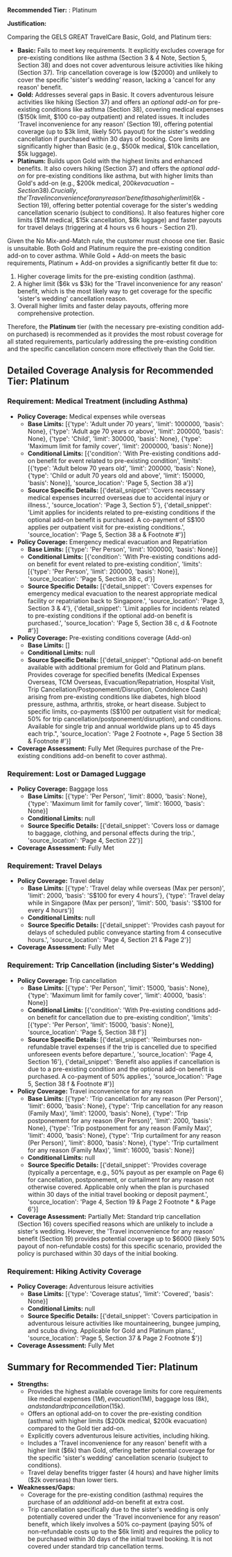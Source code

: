 **Recommended Tier:** : Platinum

**Justification:**

Comparing the GELS GREAT TravelCare Basic, Gold, and Platinum tiers:
*   **Basic:** Fails to meet key requirements. It explicitly excludes coverage for pre-existing conditions like asthma (Section 3 & 4 Note, Section 5, Section 38) and does not cover adventurous leisure activities like hiking (Section 37). Trip cancellation coverage is low ($2000) and unlikely to cover the specific 'sister's wedding' reason, lacking a 'cancel for any reason' benefit.
*   **Gold:** Addresses several gaps in Basic. It covers adventurous leisure activities like hiking (Section 37) and offers an *optional add-on* for pre-existing conditions like asthma (Section 38), covering medical expenses ($150k limit, $100 co-pay outpatient) and related issues. It includes 'Travel inconvenience for any reason' (Section 19), offering potential coverage (up to $3k limit, likely 50% payout) for the sister's wedding cancellation if purchased within 30 days of booking. Core limits are significantly higher than Basic (e.g., $500k medical, $10k cancellation, $5k luggage).
*   **Platinum:** Builds upon Gold with the highest limits and enhanced benefits. It also covers hiking (Section 37) and offers the *optional add-on* for pre-existing conditions like asthma, but with higher limits than Gold's add-on (e.g., $200k medical, $200k evacuation - Section 38). Crucially, the 'Travel inconvenience for any reason' benefit has a higher limit ($6k - Section 19), offering better potential coverage for the sister's wedding cancellation scenario (subject to conditions). It also features higher core limits ($1M medical, $15k cancellation, $8k luggage) and faster payouts for travel delays (triggering at 4 hours vs 6 hours - Section 21).

Given the No Mix-and-Match rule, the customer must choose one tier. Basic is unsuitable. Both Gold and Platinum require the pre-existing condition add-on to cover asthma. While Gold + Add-on meets the basic requirements, Platinum + Add-on provides a significantly better fit due to:
1.  Higher coverage limits for the pre-existing condition (asthma).
2.  A higher limit ($6k vs $3k) for the 'Travel inconvenience for any reason' benefit, which is the most likely way to get coverage for the specific 'sister's wedding' cancellation reason.
3.  Overall higher limits and faster delay payouts, offering more comprehensive protection.

Therefore, the **Platinum** tier (with the necessary pre-existing condition add-on purchased) is recommended as it provides the most robust coverage for all stated requirements, particularly addressing the pre-existing condition and the specific cancellation concern more effectively than the Gold tier.

## Detailed Coverage Analysis for Recommended Tier: Platinum

### Requirement: Medical Treatment (including Asthma)

*   **Policy Coverage:** Medical expenses while overseas
    *   **Base Limits:** [{'type': 'Adult under 70 years', 'limit': 1000000, 'basis': None}, {'type': 'Adult age 70 years or above', 'limit': 200000, 'basis': None}, {'type': 'Child', 'limit': 300000, 'basis': None}, {'type': 'Maximum limit for family cover', 'limit': 2000000, 'basis': None}]
    *   **Conditional Limits:** [{'condition': 'With Pre-existing conditions add-on benefit for event related to pre-existing condition', 'limits': [{'type': 'Adult below 70 years old', 'limit': 200000, 'basis': None}, {'type': 'Child or adult 70 years old and above', 'limit': 150000, 'basis': None}], 'source_location': 'Page 5, Section 38 a'}]
    *   **Source Specific Details:** [{'detail_snippet': 'Covers necessary medical expenses incurred overseas due to accidental injury or illness.', 'source_location': 'Page 3, Section 5'}, {'detail_snippet': 'Limit applies for incidents related to pre-existing conditions if the optional add-on benefit is purchased. A co-payment of S$100 applies per outpatient visit for pre-existing conditions.', 'source_location': 'Page 5, Section 38 a & Footnote #'}]
*   **Policy Coverage:** Emergency medical evacuation and Repatriation
    *   **Base Limits:** [{'type': 'Per Person', 'limit': 1000000, 'basis': None}]
    *   **Conditional Limits:** [{'condition': 'With Pre-existing conditions add-on benefit for event related to pre-existing condition', 'limits': [{'type': 'Per Person', 'limit': 200000, 'basis': None}], 'source_location': 'Page 5, Section 38 c, d'}]
    *   **Source Specific Details:** [{'detail_snippet': 'Covers expenses for emergency medical evacuation to the nearest appropriate medical facility or repatriation back to Singapore.', 'source_location': 'Page 3, Section 3 & 4'}, {'detail_snippet': 'Limit applies for incidents related to pre-existing conditions if the optional add-on benefit is purchased.', 'source_location': 'Page 5, Section 38 c, d & Footnote #'}]
*   **Policy Coverage:** Pre-existing conditions coverage (Add-on)
    *   **Base Limits:** []
    *   **Conditional Limits:** null
    *   **Source Specific Details:** [{'detail_snippet': "Optional add-on benefit available with additional premium for Gold and Platinum plans. Provides coverage for specified benefits (Medical Expenses Overseas, TCM Overseas, Evacuation/Repatriation, Hospital Visit, Trip Cancellation/Postponement/Disruption, Condolence Cash) arising from pre-existing conditions like diabetes, high blood pressure, asthma, arthritis, stroke, or heart disease. Subject to specific limits, co-payments (S$100 per outpatient visit for medical; 50% for trip cancellation/postponement/disruption), and conditions. Available for single trip and annual worldwide plans up to 45 days each trip.", 'source_location': 'Page 2 Footnote +, Page 5 Section 38 & Footnote #'}]
*   **Coverage Assessment:** Fully Met (Requires purchase of the Pre-existing conditions add-on benefit to cover asthma).

### Requirement: Lost or Damaged Luggage

*   **Policy Coverage:** Baggage loss
    *   **Base Limits:** [{'type': 'Per Person', 'limit': 8000, 'basis': None}, {'type': 'Maximum limit for family cover', 'limit': 16000, 'basis': None}]
    *   **Conditional Limits:** null
    *   **Source Specific Details:** [{'detail_snippet': 'Covers loss or damage to baggage, clothing, and personal effects during the trip.', 'source_location': 'Page 4, Section 22'}]
*   **Coverage Assessment:** Fully Met

### Requirement: Travel Delays

*   **Policy Coverage:** Travel delay
    *   **Base Limits:** [{'type': 'Travel delay while overseas (Max per person)', 'limit': 2000, 'basis': 'S$100 for every 4 hours'}, {'type': 'Travel delay while in Singapore (Max per person)', 'limit': 500, 'basis': 'S$100 for every 4 hours'}]
    *   **Conditional Limits:** null
    *   **Source Specific Details:** [{'detail_snippet': 'Provides cash payout for delays of scheduled public conveyance starting from 4 consecutive hours.', 'source_location': 'Page 4, Section 21 & Page 2'}]
*   **Coverage Assessment:** Fully Met

### Requirement: Trip Cancellation (including Sister's Wedding)

*   **Policy Coverage:** Trip cancellation
    *   **Base Limits:** [{'type': 'Per Person', 'limit': 15000, 'basis': None}, {'type': 'Maximum limit for family cover', 'limit': 40000, 'basis': None}]
    *   **Conditional Limits:** [{'condition': 'With Pre-existing conditions add-on benefit for cancellation due to pre-existing condition', 'limits': [{'type': 'Per Person', 'limit': 15000, 'basis': None}], 'source_location': 'Page 5, Section 38 f'}]
    *   **Source Specific Details:** [{'detail_snippet': 'Reimburses non-refundable travel expenses if the trip is cancelled due to specified unforeseen events before departure.', 'source_location': 'Page 4, Section 16'}, {'detail_snippet': 'Benefit also applies if cancellation is due to a pre-existing condition and the optional add-on benefit is purchased. A co-payment of 50% applies.', 'source_location': 'Page 5, Section 38 f & Footnote #'}]
*   **Policy Coverage:** Travel inconvenience for any reason
    *   **Base Limits:** [{'type': 'Trip cancellation for any reason (Per Person)', 'limit': 6000, 'basis': None}, {'type': 'Trip cancellation for any reason (Family Max)', 'limit': 12000, 'basis': None}, {'type': 'Trip postponement for any reason (Per Person)', 'limit': 2000, 'basis': None}, {'type': 'Trip postponement for any reason (Family Max)', 'limit': 4000, 'basis': None}, {'type': 'Trip curtailment for any reason (Per Person)', 'limit': 8000, 'basis': None}, {'type': 'Trip curtailment for any reason (Family Max)', 'limit': 16000, 'basis': None}]
    *   **Conditional Limits:** null
    *   **Source Specific Details:** [{'detail_snippet': 'Provides coverage (typically a percentage, e.g., 50% payout as per example on Page 6) for cancellation, postponement, or curtailment for any reason not otherwise covered. Applicable only when the plan is purchased within 30 days of the initial travel booking or deposit payment.', 'source_location': 'Page 4, Section 19 & Page 2 Footnote * & Page 6'}]
*   **Coverage Assessment:** Partially Met: Standard trip cancellation (Section 16) covers specified reasons which are unlikely to include a sister's wedding. However, the 'Travel inconvenience for any reason' benefit (Section 19) provides potential coverage up to $6000 (likely 50% payout of non-refundable costs) for this specific scenario, provided the policy is purchased within 30 days of the initial booking.

### Requirement: Hiking Activity Coverage

*   **Policy Coverage:** Adventurous leisure activities
    *   **Base Limits:** [{'type': 'Coverage status', 'limit': 'Covered', 'basis': None}]
    *   **Conditional Limits:** null
    *   **Source Specific Details:** [{'detail_snippet': 'Covers participation in adventurous leisure activities like mountaineering, bungee jumping, and scuba diving. Applicable for Gold and Platinum plans.', 'source_location': 'Page 5, Section 37 & Page 2 Footnote $'}]
*   **Coverage Assessment:** Fully Met

## Summary for Recommended Tier: Platinum

*   **Strengths:**
    *   Provides the highest available coverage limits for core requirements like medical expenses ($1M), evacuation ($1M), baggage loss ($8k), and standard trip cancellation ($15k).
    *   Offers an optional add-on to cover the pre-existing condition (asthma) with higher limits ($200k medical, $200k evacuation) compared to the Gold tier add-on.
    *   Explicitly covers adventurous leisure activities, including hiking.
    *   Includes a 'Travel inconvenience for any reason' benefit with a higher limit ($6k) than Gold, offering better potential coverage for the specific 'sister's wedding' cancellation scenario (subject to conditions).
    *   Travel delay benefits trigger faster (4 hours) and have higher limits ($2k overseas) than lower tiers.
*   **Weaknesses/Gaps:**
    *   Coverage for the pre-existing condition (asthma) requires the purchase of an *additional* add-on benefit at extra cost.
    *   Trip cancellation specifically due to the sister's wedding is only potentially covered under the 'Travel inconvenience for any reason' benefit, which likely involves a 50% co-payment (paying 50% of non-refundable costs up to the $6k limit) and requires the policy to be purchased within 30 days of the initial travel booking. It is not covered under standard trip cancellation terms.